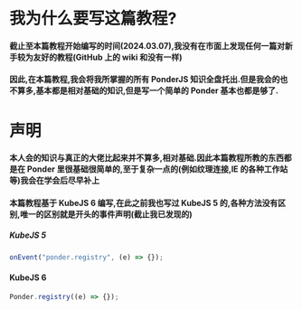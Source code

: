 # 我为什么要写这篇教程?

#### 截止至本篇教程开始编写的时间(2024.03.07),我没有在市面上发现任何一篇对新手较为友好的教程(GitHub 上的 wiki 和没有一样)

#### 因此,在本篇教程,我会将我所掌握的所有 PonderJS 知识全盘托出.但是我会的也不算多,基本都是相对基础的知识,但是写一个简单的 Ponder 基本也都是够了.

# 声明

#### 本人会的知识与真正的大佬比起来并不算多,相对基础.因此本篇教程所教的东西都是在 Ponder 里很基础很简单的,至于复杂一点的(例如纹理连接,IE 的各种工作站等)我会在学会后尽早补上

#### 本篇教程基于 KubeJS 6 编写,在此之前我也写过 KubeJS 5 的,各种方法没有区别,唯一的区别就是开头的事件声明(截止我已发现的)

##### KubeJS 5

```js
onEvent("ponder.registry", (e) => {});
```

#### KubeJS 6

```js
Ponder.registry((e) => {});
```
